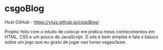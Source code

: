 # csgoBlog

Host GitHub - https://yluiz.github.io/csgoBlog/

Projeto feito com o intuito de colocar em prática meus conhecimentos em HTML, CSS e um pouco de JavaScript.
O site é bem simples e fala o básico sobre um jogo que eu gosto de jogar nas horas vagas/lazer.
